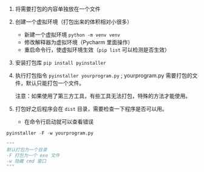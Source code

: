 1. 将需要打包的内容单独放在一个文件

2. 创建一个虚拟环境（打包出来的体积相对小很多）

   + 新建一个虚拟环境 `python -m venv venv `
   + 修改解释器为虚拟环境（Pycharm 里面操作）
   + 重启命令行，使虚拟环境生效（`pip list` 可以检测是否生效）

3. 安装打包库 `pip install pyinstaller`

4. 执行打包指令 `pyinstaller yourprogram.py` ;  yourprogram.py 需要打包的文件，默认只能打包一个文件。

   注意：如果使用了第三方工具，有些工具无法打包，特殊的方法才能使用。

5. 打包好之后程序会在 `dist` 目录，需要检查一下程序是否可以用。

   + 在命令行启动就可以查看错误





```python
pyinstaller -F -w yourprogram.py

"""
默认打包为一个目录
-F 打包为一个 exe 文件
-w 隐藏 cmd 窗口
"""
```

